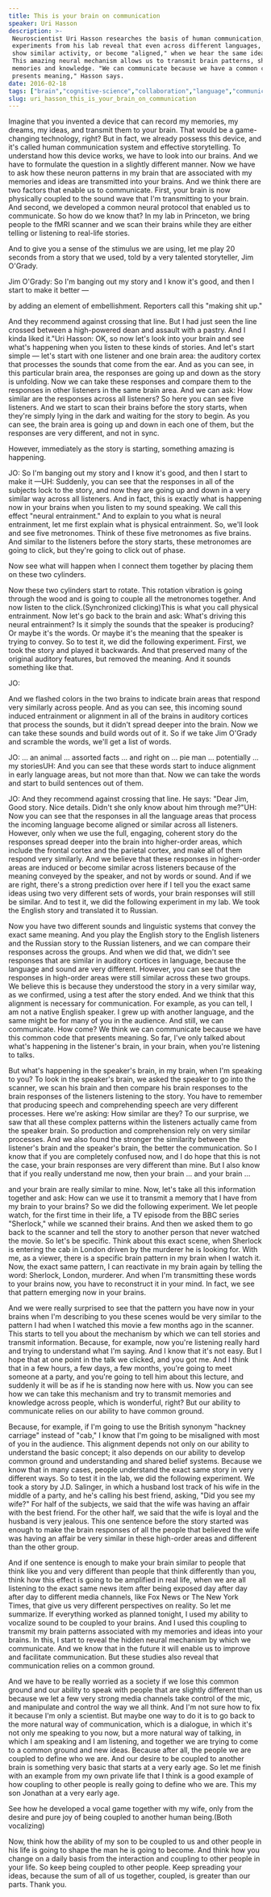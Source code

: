 ```yaml
---
title: This is your brain on communication
speaker: Uri Hasson
description: >-
 Neuroscientist Uri Hasson researches the basis of human communication, and
 experiments from his lab reveal that even across different languages, our brains
 show similar activity, or become "aligned," when we hear the same idea or story.
 This amazing neural mechanism allows us to transmit brain patterns, sharing
 memories and knowledge. "We can communicate because we have a common code that
 presents meaning," Hasson says.
date: 2016-02-18
tags: ["brain","cognitive-science","collaboration","language","communication","neuroscience","mind","science","speech"]
slug: uri_hasson_this_is_your_brain_on_communication
---
```


Imagine that you invented a device that can record my memories, my dreams, my ideas, and
transmit them to your brain. That would be a game-changing technology, right? But in fact,
we already possess this device, and it's called human communication system and effective
storytelling. To understand how this device works, we have to look into our brains. And we
have to formulate the question in a slightly different manner. Now we have to ask how these
neuron patterns in my brain that are associated with my memories and ideas are transmitted
into your brains. And we think there are two factors that enable us to communicate. First,
your brain is now physically coupled to the sound wave that I'm transmitting to your
brain. And second, we developed a common neural protocol that enabled us to communicate. So
how do we know that? In my lab in Princeton, we bring people to the fMRI scanner and we
scan their brains while they are either telling or listening to real-life
stories.

And to give you a sense of the stimulus we are using, let me play 20 seconds from a story
that we used, told by a very talented storyteller, Jim O'Grady.

Jim O'Grady: So I'm banging out my story and I know it's good, and then I start to make it
better —

by adding an element of embellishment. Reporters call this "making shit
up."

And they recommend against crossing that line. But I had just seen the line crossed
between a high-powered dean and assault with a pastry. And I kinda liked it."Uri Hasson:
OK, so now let's look into your brain and see what's happening when you listen to these
kinds of stories. And let's start simple — let's start with one listener and one brain
area: the auditory cortex that processes the sounds that come from the ear. And as you can
see, in this particular brain area, the responses are going up and down as the story is
unfolding. Now we can take these responses and compare them to the responses in other
listeners in the same brain area. And we can ask: How similar are the responses across all
listeners? So here you can see five listeners. And we start to scan their brains before the
story starts, when they're simply lying in the dark and waiting for the story to begin. As
you can see, the brain area is going up and down in each one of them, but the responses
are very different, and not in sync.

However, immediately as the story is starting, something amazing is happening.

JO: So I'm banging out my story and I know it's good, and then I start to make it —UH:
Suddenly, you can see that the responses in all of the subjects lock to the story, and now
they are going up and down in a very similar way across all listeners. And in fact, this
is exactly what is happening now in your brains when you listen to my sound speaking. We
call this effect "neural entrainment." And to explain to you what is neural entrainment,
let me first explain what is physical entrainment. So, we'll look and see five metronomes.
Think of these five metronomes as five brains. And similar to the listeners before the
story starts, these metronomes are going to click, but they're going to click out of
phase.

Now see what will happen when I connect them together by placing them on these two
cylinders.

Now these two cylinders start to rotate. This rotation vibration is going through the wood
and is going to couple all the metronomes together. And now listen to the
click.(Synchronized clicking)This is what you call physical entrainment. Now let's go back
to the brain and ask: What's driving this neural entrainment? Is it simply the sounds that
the speaker is producing? Or maybe it's the words. Or maybe it's the meaning that the
speaker is trying to convey. So to test it, we did the following experiment. First, we took
the story and played it backwards. And that preserved many of the original auditory
features, but removed the meaning. And it sounds something like that.

JO: 

And we flashed colors in the two brains to indicate brain areas that respond very
similarly across people. And as you can see, this incoming sound induced entrainment or
alignment in all of the brains in auditory cortices that process the sounds, but it didn't
spread deeper into the brain. Now we can take these sounds and build words out of it. So if
we take Jim O'Grady and scramble the words, we'll get a list of words.

JO: ... an animal ... assorted facts ... and right on ... pie man ... potentially ... my
storiesUH: And you can see that these words start to induce alignment in early language
areas, but not more than that. Now we can take the words and start to build sentences out
of them.

JO: And they recommend against crossing that line. He says: "Dear Jim, Good story. Nice
details. Didn't she only know about him through me?"UH: Now you can see that the responses
in all the language areas that process the incoming language become aligned or similar
across all listeners. However, only when we use the full, engaging, coherent story do the
responses spread deeper into the brain into higher-order areas, which include the frontal
cortex and the parietal cortex, and make all of them respond very similarly. And we
believe that these responses in higher-order areas are induced or become similar across
listeners because of the meaning conveyed by the speaker, and not by words or sound. And
if we are right, there's a strong prediction over here if I tell you the exact same ideas
using two very different sets of words, your brain responses will still be similar. And to
test it, we did the following experiment in my lab. We took the English story and
translated it to Russian.

Now you have two different sounds and linguistic systems that convey the exact same
meaning. And you play the English story to the English listeners and the Russian story to
the Russian listeners, and we can compare their responses across the groups. And when we
did that, we didn't see responses that are similar in auditory cortices in language,
because the language and sound are very different. However, you can see that the responses
in high-order areas were still similar across these two groups. We believe this is because
they understood the story in a very similar way, as we confirmed, using a test after the
story ended. And we think that this alignment is necessary for communication. For example,
as you can tell, I am not a native English speaker. I grew up with another language, and
the same might be for many of you in the audience. And still, we can communicate. How
come? We think we can communicate because we have this common code that presents
meaning. So far, I've only talked about what's happening in the listener's brain, in your
brain, when you're listening to talks.

But what's happening in the speaker's brain, in my brain, when I'm speaking to you? To
look in the speaker's brain, we asked the speaker to go into the scanner, we scan his
brain and then compare his brain responses to the brain responses of the listeners
listening to the story. You have to remember that producing speech and comprehending
speech are very different processes. Here we're asking: How similar are they? To our
surprise, we saw that all these complex patterns within the listeners actually came from
the speaker brain. So production and comprehension rely on very similar processes. And we
also found the stronger the similarity between the listener's brain and the speaker's
brain, the better the communication. So I know that if you are completely confused now,
and I do hope that this is not the case, your brain responses are very different than
mine. But I also know that if you really understand me now, then your brain ... and your
brain ...

and your brain are really similar to mine. Now, let's take all this information together
and ask: How can we use it to transmit a memory that I have from my brain to your brains?
So we did the following experiment. We let people watch, for the first time in their life,
a TV episode from the BBC series "Sherlock," while we scanned their brains. And then we
asked them to go back to the scanner and tell the story to another person that never
watched the movie. So let's be specific. Think about this exact scene, when Sherlock is
entering the cab in London driven by the murderer he is looking for. With me, as a viewer,
there is a specific brain pattern in my brain when I watch it. Now, the exact same
pattern, I can reactivate in my brain again by telling the word: Sherlock, London,
murderer. And when I'm transmitting these words to your brains now, you have to
reconstruct it in your mind. In fact, we see that pattern emerging now in your
brains.

And we were really surprised to see that the pattern you have now in your brains when I'm
describing to you these scenes would be very similar to the pattern I had when I watched
this movie a few months ago in the scanner. This starts to tell you about the mechanism by
which we can tell stories and transmit information. Because, for example, now you're
listening really hard and trying to understand what I'm saying. And I know that it's not
easy. But I hope that at one point in the talk we clicked, and you got me. And I think
that in a few hours, a few days, a few months, you're going to meet someone at a party,
and you're going to tell him about this lecture, and suddenly it will be as if he is
standing now here with us. Now you can see how we can take this mechanism and try to
transmit memories and knowledge across people, which is wonderful, right? But our ability
to communicate relies on our ability to have common ground.

Because, for example, if I'm going to use the British synonym "hackney carriage" instead
of "cab," I know that I'm going to be misaligned with most of you in the audience. This
alignment depends not only on our ability to understand the basic concept; it also depends
on our ability to develop common ground and understanding and shared belief systems.
Because we know that in many cases, people understand the exact same story in very
different ways. So to test it in the lab, we did the following experiment. We took a story
by J.D. Salinger, in which a husband lost track of his wife in the middle of a party, and
he's calling his best friend, asking, "Did you see my wife?" For half of the subjects, we
said that the wife was having an affair with the best friend. For the other half, we said
that the wife is loyal and the husband is very jealous. This one sentence before the story
started was enough to make the brain responses of all the people that believed the wife
was having an affair be very similar in these high-order areas and different than the
other group.

And if one sentence is enough to make your brain similar to people that think like you and
very different than people that think differently than you, think how this effect is going
to be amplified in real life, when we are all listening to the exact same news item after
being exposed day after day after day to different media channels, like Fox News or The
New York Times, that give us very different perspectives on reality. So let me summarize.
If everything worked as planned tonight, I used my ability to vocalize sound to be coupled
to your brains. And I used this coupling to transmit my brain patterns associated with my
memories and ideas into your brains. In this, I start to reveal the hidden neural
mechanism by which we communicate. And we know that in the future it will enable us to
improve and facilitate communication. But these studies also reveal that communication
relies on a common ground.

And we have to be really worried as a society if we lose this common ground and our
ability to speak with people that are slightly different than us because we let a few very
strong media channels take control of the mic, and manipulate and control the way we all
think. And I'm not sure how to fix it because I'm only a scientist. But maybe one way to
do it is to go back to the more natural way of communication, which is a dialogue, in
which it's not only me speaking to you now, but a more natural way of talking, in which I
am speaking and I am listening, and together we are trying to come to a common ground and
new ideas. Because after all, the people we are coupled to define who we are. And our
desire to be coupled to another brain is something very basic that starts at a very early
age. So let me finish with an example from my own private life that I think is a good
example of how coupling to other people is really going to define who we are. This my son
Jonathan at a very early age.

See how he developed a vocal game together with my wife, only from the desire and pure joy
of being coupled to another human being.(Both vocalizing)

Now, think how the ability of my son to be coupled to us and other people in his life is
going to shape the man he is going to become. And think how you change on a daily basis
from the interaction and coupling to other people in your life. So keep being coupled to
other people. Keep spreading your ideas, because the sum of all of us together, coupled,
is greater than our parts. Thank you.

<!--
ad_duration=3.33
comment_count=71
event="TED2016"
external_start_time=0
has_talk_citation=1
intro_duration=11.82
is_subtitle_required="True"
is_talk_featured="True"
language="en"
language_swap="False"
native_language="en"
number_of_related_talks=6
number_of_speakers=1
number_of_subtitled_videos=27
number_of_tags=9
number_of_talk_download_languages=27
number_of_talk_more_resources=0
number_of_talk_recommendations=0
number_of_talks_take_actions=0
post_ad_duration=0.83
published_timestamp="2016-05-10 15:05:47"
recording_date="2016-02-18"
speaker_description="Neuroscientist"
speaker_is_published=1
speaker_name="Uri Hasson"
talk_more_resources=[]
talk_name="This is your brain on communication"
talks_tags=["brain","cognitive-science","collaboration","language","communication","neuroscience","mind","science","speech"]
talks_take_action=[]
url_audio="https://download.ted.com/talks/UriHasson_2016.mp3?apikey=acme-roadrunner"
url_photo_speaker="https://pe.tedcdn.com/images/ted/c51998048b7d38edbec8bd82560d386ddcd2e176_254x191.jpg"
url_photo_talk="https://s3.amazonaws.com/talkstar-photos/uploads/e3d6de82-7a3d-456a-ac49-a51f6718a70a/UriHasson_2016-embed.jpg"
url_webpage="https://www.ted.com/talks/uri_hasson_this_is_your_brain_on_communication"
video_type_name="TED Stage Talk"
-->